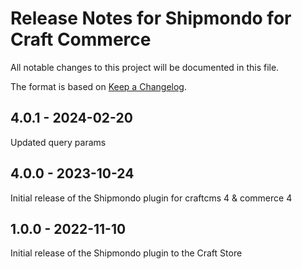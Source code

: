 # Release Notes for Shipmondo for Craft Commerce

All notable changes to this project will be documented in this file.

The format is based on [Keep a Changelog](https://keepachangelog.com/en/1.0.0/).

## 4.0.1 - 2024-02-20

Updated query params

## 4.0.0 - 2023-10-24

Initial release of the Shipmondo plugin for craftcms 4 & commerce 4

## 1.0.0 - 2022-11-10

Initial release of the Shipmondo plugin to the Craft Store
